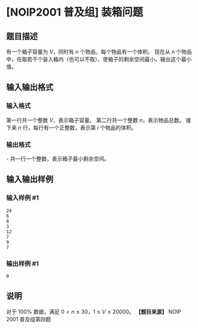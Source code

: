 # [NOIP2001 普及组] 装箱问题

## 题目描述

有一个箱子容量为 $V$，同时有 $n$ 个物品，每个物品有一个体积。 现在从 $n$
个物品中，任取若干个装入箱内（也可以不取），使箱子的剩余空间最小。输出这个最小值。

## 输入输出格式

### 输入格式

  

第一行共一个整数 $V$，表示箱子容量。 第二行共一个整数 $n$，表示物品总数。 接下来 $n$ 行，每行有一个正整数，表示第 $i$ 个物品的体积。

### 输出格式

  

\- 共一行一个整数，表示箱子最小剩余空间。

## 输入输出样例

### 输入样例 #1

    
    
    24
    6
    8
    3
    12
    7
    9
    7
    

### 输出样例 #1

    
    
    0
    

## 说明

对于 $100\%$ 数据，满足 $0<n \le 30$，$1 \le V \le 20000$。 **【题目来源】** NOIP 2001 普及组第四题

